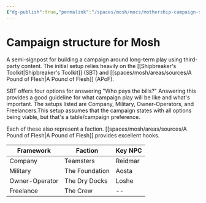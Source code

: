 ```yaml
---
{"dg-publish":true,"permalink":"/spaces/mosh/mocs/mothership-campaign-structure/","title":"Campaign structure for Mosh","tags":["mosh"]}
---
```



# Campaign structure for Mosh

A semi-signpost for building a campaign around long-term play using third-party content. The initial setup relies heavily on the [[Shipbreaker's Toolkit\|Shipbreaker's Toolkit]] (SBT) and [[spaces/mosh/areas/sources/A Pound of Flesh\|A Pound of Flesh]] (APoF).

SBT offers four options for answering "Who pays the bills?" Answering this provides a good guideline for what campaign play will be like and what's important. The setups listed are Company, Military, Owner-Operators, and Freelancers.This setup assumes that the campaign states with all options being viable, but that's a table/campaign preference.

Each of these also represent a faction. [[spaces/mosh/areas/sources/A Pound of Flesh\|A Pound of Flesh]] provides excellent hooks. 

| Framework      | Faction        | Key NPC |
| -------------- | -------------- | ------- |
| Company        | Teamsters      | Reidmar |
| Military       | The Foundation | Aosta   |
| Owner-Operator | The Dry Docks  | Loshe   |
| Freelance      | The Crew       | --      |
